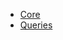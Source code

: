 - [Core](#core "Core - API - generator-collector")
- [Queries](#queries "Queries - API - generator-collector")
